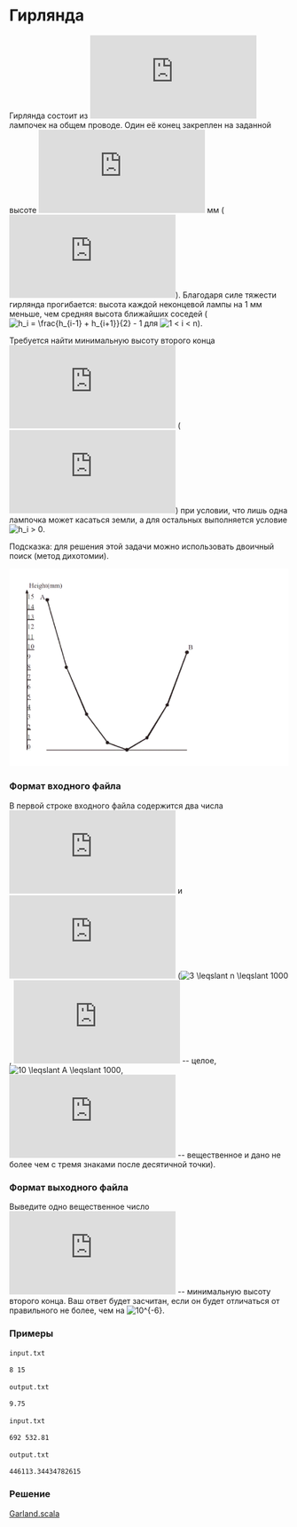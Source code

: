 # Гирлянда

Гирлянда состоит из ![n](https://latex.codecogs.com/svg.latex?n) лампочек на общем проводе.  Один её конец закреплен на заданной высоте ![A](https://latex.codecogs.com/svg.latex?A) мм (![h_1 = A](https://latex.codecogs.com/svg.latex?h_1=A)).  Благодаря силе тяжести гирлянда
 прогибается: высота каждой неконцевой лампы на 1 мм меньше, чем средняя высота ближайших соседей (![h_i = \frac{h_{i-1} + h_{i+1}}{2} - 1](https://latex.codecogs.com/svg.latex?h_i=\frac{h_{i-1}+h_{i+1}}{2}-1) для ![1 < i < n](https://latex.codecogs.com/svg.latex?1<i<n)).

Требуется найти минимальную высоту второго конца ![B](https://latex.codecogs.com/svg.latex?B) (![B = h_n](https://latex.codecogs.com/svg.latex?B=h_n)) при условии, что лишь одна лампочка может касаться земли, а для остальных выполняется условие ![h_i > 0](https://latex.codecogs.com/svg.latex?h_i>0).

Подсказка: для решения этой задачи можно использовать двоичный поиск (метод дихотомии).

![garland.png](garland.png)

### Формат входного файла

В первой строке входного файла содержится два числа ![n](https://latex.codecogs.com/svg.latex?n) и ![A](https://latex.codecogs.com/svg.latex?A) (![3 \leqslant n \leqslant 1000](https://latex.codecogs.com/svg.latex?3%20\leqslant%20n%20\leqslant%201000), ![n](https://latex.codecogs.com/svg.latex?n) -- целое, ![10 \leqslant A \leqslant 1000](https://latex.codecogs.com/svg.latex?10%20\leqslant%20A%20\leqslant%201000), ![A](https://latex.codecogs.com/svg.latex?A) -- вещественное и дано не более чем с тремя знаками после десятичной точки).

### Формат выходного файла

Выведите одно вещественное число ![B](https://latex.codecogs.com/svg.latex?B) -- минимальную высоту второго конца.  Ваш ответ будет засчитан, если он будет отличаться от правильного не более, чем на ![10^{-6}](https://latex.codecogs.com/svg.latex?10^{-6}).

### Примеры

`input.txt`
```
8 15
```

`output.txt`
```
9.75
```

`input.txt`
```
692 532.81
```

`output.txt`
```
446113.34434782615
```

### Решение

[Garland.scala](Garland.scala)
